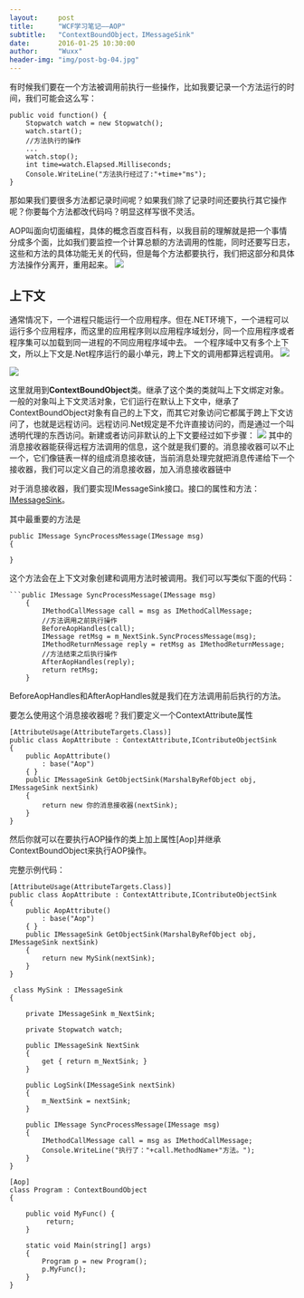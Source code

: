 ```yaml
---
layout:     post
title:      "WCF学习笔记——AOP"
subtitle:   "ContextBoundObject，IMessageSink"
date:       2016-01-25 10:30:00
author:     "Wuxx"
header-img: "img/post-bg-04.jpg"
---
```


有时候我们要在一个方法被调用前执行一些操作，比如我要记录一个方法运行的时间，我们可能会这么写：

    public void function() {
		Stopwatch watch = new Stopwatch();
        watch.start();
		//方法执行的操作
        ...
        watch.stop();
        int time=watch.Elapsed.Milliseconds;
        Console.WriteLine("方法执行经过了:"+time+"ms");
    }

那如果我们要很多方法都记录时间呢？如果我们除了记录时间还要执行其它操作呢？你要每个方法都改代码吗？明显这样写很不灵活。

AOP叫面向切面编程，具体的概念百度百科有，以我目前的理解就是把一个事情分成多个面，比如我们要监控一个计算总额的方法调用的性能，同时还要写日志，这些和方法的具体功能无关的代码，但是每个方法都要执行，我们把这部分和具体方法操作分离开，重用起来。
![](http://image78.360doc.com/DownloadImg/2014/08/1909/44415643_2.png)
## 上下文 ##
通常情况下，一个进程只能运行一个应用程序。但在.NET环境下，一个进程可以运行多个应用程序，而这里的应用程序则以应用程序域划分，同一个应用程序或者程序集可以加载到同一进程的不同应用程序域中去。
一个程序域中又有多个上下文，所以上下文是.Net程序运行的最小单元，跨上下文的调用都算远程调用。
![](http://hi.csdn.net/attachment/201110/16/0_1318760265nsQU.gif)

![](http://hi.csdn.net/attachment/201110/16/0_1318778589GIcB.gif)

这里就用到**ContextBoundObject**类。继承了这个类的类就叫上下文绑定对象。一般的对象叫上下文灵活对象，它们运行在默认上下文中，继承了ContextBoundObject对象有自己的上下文，而其它对象访问它都属于跨上下文访问了，也就是远程访问。远程访问.Net规定是不允许直接访问的，而是通过一个叫透明代理的东西访问。新建或者访问非默认的上下文要经过如下步骤：
![](http://image78.360doc.com/DownloadImg/2014/08/1909/44415643_5.png)
其中的消息接收器能获得远程方法调用的信息，这个就是我们要的。消息接收器可以不止一个，它们像链表一样的组成消息接收链，当前消息处理完就把消息传递给下一个接收器，我们可以定义自己的消息接收器，加入消息接收器链中

对于消息接收器，我们要实现IMessageSink接口。接口的属性和方法：[IMessageSink](https://msdn.microsoft.com/zh-cn/library/system.runtime.remoting.messaging.imessagesink(v=vs.110).aspx "IMessageSink")。

其中最重要的方法是

	public IMessage SyncProcessMessage(IMessage msg)
	{

	}

这个方法会在上下文对象创建和调用方法时被调用。我们可以写类似下面的代码：
	
	```public IMessage SyncProcessMessage(IMessage msg)
        {
            IMethodCallMessage call = msg as IMethodCallMessage;
            //方法调用之前执行操作
            BeforeAopHandles(call);
            IMessage retMsg = m_NextSink.SyncProcessMessage(msg);
            IMethodReturnMessage reply = retMsg as IMethodReturnMessage;
            //方法结束之后执行操作
            AfterAopHandles(reply);
            return retMsg;
        }
	

BeforeAopHandles和AfterAopHandles就是我们在方法调用前后执行的方法。

要怎么使用这个消息接收器呢？我们要定义一个ContextAttribute属性

    [AttributeUsage(AttributeTargets.Class)]
    public class AopAttribute : ContextAttribute,IContributeObjectSink
    {
        public AopAttribute()
            : base("Aop")
        { }
        public IMessageSink GetObjectSink(MarshalByRefObject obj, IMessageSink nextSink)
        {
            return new 你的消息接收器(nextSink);
        }
    }  

然后你就可以在要执行AOP操作的类上加上属性[Aop]并继承ContextBoundObject来执行AOP操作。

完整示例代码：

    [AttributeUsage(AttributeTargets.Class)]
    public class AopAttribute : ContextAttribute,IContributeObjectSink
    {
        public AopAttribute()
            : base("Aop")
        { }
        public IMessageSink GetObjectSink(MarshalByRefObject obj, IMessageSink nextSink)
        {
            return new MySink(nextSink);
        }
    }

     class MySink : IMessageSink
    {

        private IMessageSink m_NextSink;

        private Stopwatch watch;
        
        public IMessageSink NextSink
        {
            get { return m_NextSink; }
        }

        public LogSink(IMessageSink nextSink)
        {
            m_NextSink = nextSink;
        }

        public IMessage SyncProcessMessage(IMessage msg)
        {
            IMethodCallMessage call = msg as IMethodCallMessage;
            Console.WriteLine("执行了："+call.MethodName+"方法。");
        }
	}

    [Aop]
    class Program : ContextBoundObject
    {
        
        public void MyFunc() {
             return;   
        }

        static void Main(string[] args)
        {
            Program p = new Program();
            p.MyFunc();
        }
    }
